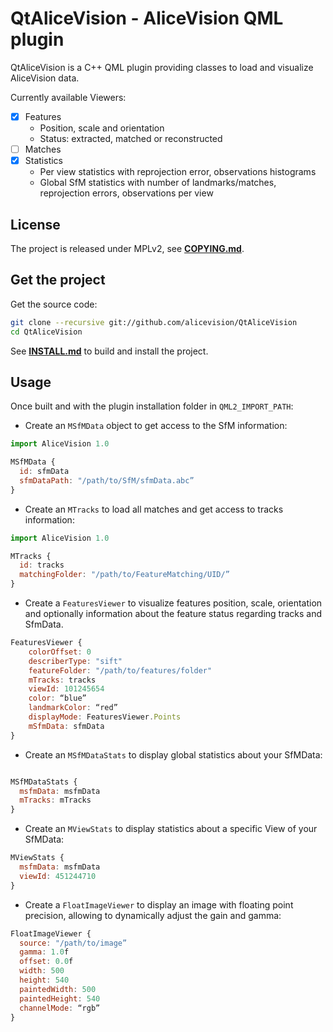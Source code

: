# QtAliceVision - AliceVision QML plugin

QtAliceVision is a C++ QML plugin providing classes to load and visualize AliceVision data.

Currently available Viewers:
  - [X] Features 
    - Position, scale and orientation 
    - Status: extracted, matched or reconstructed 
  - [ ] Matches 
  - [X] Statistics 
    - Per view statistics with reprojection error, observations histograms 
    - Global SfM statistics with number of landmarks/matches, reprojection errors, observations per view 


## License

The project is released under MPLv2, see [**COPYING.md**](COPYING.md).


## Get the project

Get the source code:
```bash
git clone --recursive git://github.com/alicevision/QtAliceVision
cd QtAliceVision
```
See [**INSTALL.md**](INSTALL.md) to build and install the project.


## Usage

Once built and with the plugin installation folder in `QML2_IMPORT_PATH`:

 - Create an `MSfMData` object to get access to the SfM information:

```js
import AliceVision 1.0

MSfMData {
  id: sfmData
  sfmDataPath: "/path/to/SfM/sfmData.abc”
}
```

 - Create an `MTracks` to load all matches and get access to tracks information:

```js
import AliceVision 1.0

MTracks {
  id: tracks
  matchingFolder: "/path/to/FeatureMatching/UID/”
}
```

 - Create a `FeaturesViewer` to visualize features position, scale, orientation and optionally information about the feature status regarding tracks and SfmData.

```js
FeaturesViewer {
    colorOffset: 0
    describerType: "sift"
    featureFolder: "/path/to/features/folder"
    mTracks: tracks
    viewId: 101245654
    color: “blue”
    landmarkColor: “red”
    displayMode: FeaturesViewer.Points
    mSfmData: sfmData
}
```

 - Create an `MSfMDataStats` to display global statistics about your SfMData:

```js

MSfMDataStats {
  msfmData: msfmData
  mTracks: mTracks
}
```

 - Create an `MViewStats` to display statistics about a specific View of your SfMData:

```js
MViewStats {
  msfmData: msfmData
  viewId: 451244710
}
```

 - Create a `FloatImageViewer` to display an image with floating point precision, allowing to dynamically adjust the gain and gamma:

```js
FloatImageViewer {
  source: "/path/to/image”
  gamma: 1.0f 
  offset: 0.0f
  width: 500
  height: 540
  paintedWidth: 500
  paintedHeight: 540
  channelMode: “rgb” 
}
```

